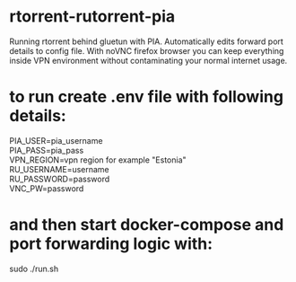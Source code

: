 # rtorrent-rutorrent-pia
Running rtorrent behind gluetun with PIA. Automatically edits forward port details to config file. With noVNC firefox browser you can keep everything inside VPN 
environment without contaminating your normal internet usage.

# to run create .env file with following details:
PIA_USER=pia_username    
PIA_PASS=pia_pass    
VPN_REGION=vpn region for example "Estonia"    
RU_USERNAME=username    
RU_PASSWORD=password    
VNC_PW=password    


# and then start docker-compose and port forwarding logic with:
sudo ./run.sh    
